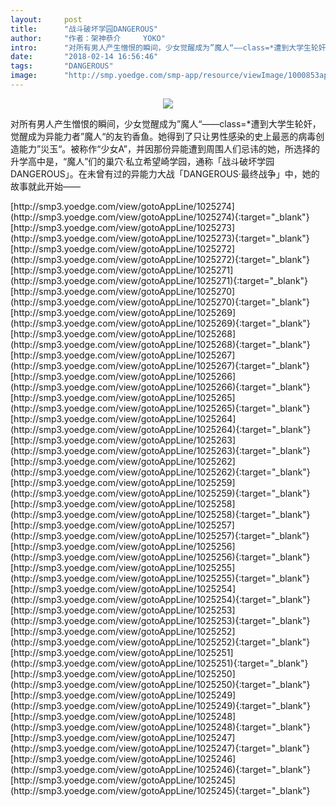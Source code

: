 ```yaml
---
layout:     post
title:      "战斗破坏学园DANGEROUS"
author:     "作者：架神恭介     YOKO"
intro:      "对所有男人产生憎恨的瞬间，少女觉醒成为”魔人“——class=*遭到大学生轮奸，觉醒成为异能力者”魔人“的友钓香鱼。她得到了只让男性感染的史上最恶的病毒创造能力”災玉“。被称作“少女A”，并因那份异能遭到周围人们忌讳的她，所选择的升学高中是，“魔人”们的巢穴·私立希望崎学园，通称「战斗破坏学园DANGEROUS」。在未曾有过的异能力大战「DANGEROUS·最终战争」中，她的故事就此开始——"
date:       "2018-02-14 16:56:46"
tags:       "DANGEROUS"
image:      "http://smp.yoedge.com/smp-app/resource/viewImage/1000853appline.png"
---
```

<div style="text-align: center">
<p><img src="http://smp.yoedge.com/smp-app/resource/viewImage/1000853appline.png"/></p>
</div>
<p class="post-meta">
<span>对所有男人产生憎恨的瞬间，少女觉醒成为”魔人“——class=*遭到大学生轮奸，觉醒成为异能力者”魔人“的友钓香鱼。她得到了只让男性感染的史上最恶的病毒创造能力”災玉“。被称作“少女A”，并因那份异能遭到周围人们忌讳的她，所选择的升学高中是，“魔人”们的巢穴·私立希望崎学园，通称「战斗破坏学园DANGEROUS」。在未曾有过的异能力大战「DANGEROUS·最终战争」中，她的故事就此开始——</span>
</p>
[http://smp3.yoedge.com/view/gotoAppLine/1025274](http://smp3.yoedge.com/view/gotoAppLine/1025274){:target="_blank"}
[http://smp3.yoedge.com/view/gotoAppLine/1025273](http://smp3.yoedge.com/view/gotoAppLine/1025273){:target="_blank"}
[http://smp3.yoedge.com/view/gotoAppLine/1025272](http://smp3.yoedge.com/view/gotoAppLine/1025272){:target="_blank"}
[http://smp3.yoedge.com/view/gotoAppLine/1025271](http://smp3.yoedge.com/view/gotoAppLine/1025271){:target="_blank"}
[http://smp3.yoedge.com/view/gotoAppLine/1025270](http://smp3.yoedge.com/view/gotoAppLine/1025270){:target="_blank"}
[http://smp3.yoedge.com/view/gotoAppLine/1025269](http://smp3.yoedge.com/view/gotoAppLine/1025269){:target="_blank"}
[http://smp3.yoedge.com/view/gotoAppLine/1025268](http://smp3.yoedge.com/view/gotoAppLine/1025268){:target="_blank"}
[http://smp3.yoedge.com/view/gotoAppLine/1025267](http://smp3.yoedge.com/view/gotoAppLine/1025267){:target="_blank"}
[http://smp3.yoedge.com/view/gotoAppLine/1025266](http://smp3.yoedge.com/view/gotoAppLine/1025266){:target="_blank"}
[http://smp3.yoedge.com/view/gotoAppLine/1025265](http://smp3.yoedge.com/view/gotoAppLine/1025265){:target="_blank"}
[http://smp3.yoedge.com/view/gotoAppLine/1025264](http://smp3.yoedge.com/view/gotoAppLine/1025264){:target="_blank"}
[http://smp3.yoedge.com/view/gotoAppLine/1025263](http://smp3.yoedge.com/view/gotoAppLine/1025263){:target="_blank"}
[http://smp3.yoedge.com/view/gotoAppLine/1025262](http://smp3.yoedge.com/view/gotoAppLine/1025262){:target="_blank"}
[http://smp3.yoedge.com/view/gotoAppLine/1025259](http://smp3.yoedge.com/view/gotoAppLine/1025259){:target="_blank"}
[http://smp3.yoedge.com/view/gotoAppLine/1025258](http://smp3.yoedge.com/view/gotoAppLine/1025258){:target="_blank"}
[http://smp3.yoedge.com/view/gotoAppLine/1025257](http://smp3.yoedge.com/view/gotoAppLine/1025257){:target="_blank"}
[http://smp3.yoedge.com/view/gotoAppLine/1025256](http://smp3.yoedge.com/view/gotoAppLine/1025256){:target="_blank"}
[http://smp3.yoedge.com/view/gotoAppLine/1025255](http://smp3.yoedge.com/view/gotoAppLine/1025255){:target="_blank"}
[http://smp3.yoedge.com/view/gotoAppLine/1025254](http://smp3.yoedge.com/view/gotoAppLine/1025254){:target="_blank"}
[http://smp3.yoedge.com/view/gotoAppLine/1025253](http://smp3.yoedge.com/view/gotoAppLine/1025253){:target="_blank"}
[http://smp3.yoedge.com/view/gotoAppLine/1025252](http://smp3.yoedge.com/view/gotoAppLine/1025252){:target="_blank"}
[http://smp3.yoedge.com/view/gotoAppLine/1025251](http://smp3.yoedge.com/view/gotoAppLine/1025251){:target="_blank"}
[http://smp3.yoedge.com/view/gotoAppLine/1025250](http://smp3.yoedge.com/view/gotoAppLine/1025250){:target="_blank"}
[http://smp3.yoedge.com/view/gotoAppLine/1025249](http://smp3.yoedge.com/view/gotoAppLine/1025249){:target="_blank"}
[http://smp3.yoedge.com/view/gotoAppLine/1025248](http://smp3.yoedge.com/view/gotoAppLine/1025248){:target="_blank"}
[http://smp3.yoedge.com/view/gotoAppLine/1025247](http://smp3.yoedge.com/view/gotoAppLine/1025247){:target="_blank"}
[http://smp3.yoedge.com/view/gotoAppLine/1025246](http://smp3.yoedge.com/view/gotoAppLine/1025246){:target="_blank"}
[http://smp3.yoedge.com/view/gotoAppLine/1025245](http://smp3.yoedge.com/view/gotoAppLine/1025245){:target="_blank"}


